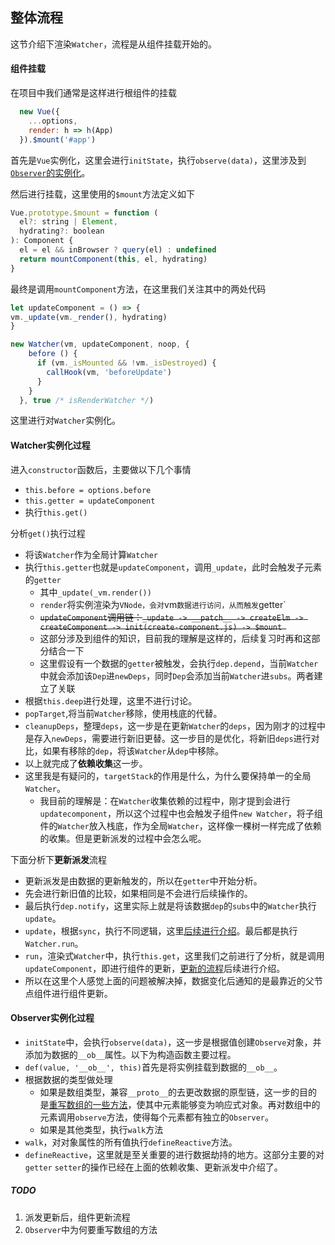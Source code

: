 ## 整体流程

这节介绍下渲染`Watcher`，流程是从组件挂载开始的。

#### 组件挂载

在项目中我们通常是这样进行根组件的挂载

```javascript
  new Vue({
    ...options,
    render: h => h(App)
  }).$mount('#app')
```

首先是`Vue`实例化，这里会进行`initState`，执行`observe(data)`，这里涉及到[`Observer`的实例化](#Observer实例化过程)。

然后进行挂载，这里使用的`$mount`方法定义如下

```javascript
Vue.prototype.$mount = function (
  el?: string | Element,
  hydrating?: boolean
): Component {
  el = el && inBrowser ? query(el) : undefined
  return mountComponent(this, el, hydrating)
}
```

最终是调用`mountComponent`方法，在这里我们关注其中的两处代码

```javascript
let updateComponent = () => {
vm._update(vm._render(), hydrating)
}

new Watcher(vm, updateComponent, noop, {
    before () {
      if (vm._isMounted && !vm._isDestroyed) {
        callHook(vm, 'beforeUpdate')
      }
    }
  }, true /* isRenderWatcher */)
```

这里进行对`Watcher`实例化。

#### Watcher实例化过程

进入`constructor`函数后，主要做以下几个事情

- `this.before = options.before `
- `this.getter = updateComponent`
- 执行`this.get()`

分析`get()`执行过程

- 将该`Watcher`作为全局计算`Watcher`
- 执行`this.getter`也就是`updateComponent`，调用`_update`，此时会触发子元素的`getter`
  - 其中`_update(_vm.render())`
  - `render`将实例渲染为`VNode，会对`vm`数据进行访问，从而触发`getter`
  - ~~`updateComponent`调用链：`_update -> __patch__ -> createElm -> createComponent -> init(create-component.js) -> $mount `~~
  - 这部分涉及到组件的知识，目前我的理解是这样的，后续复习时再和这部分结合一下
  - 这里假设有一个数据的`getter`被触发，会执行`dep.depend`，当前`Watcher`中就会添加该`Dep`进`newDeps`，同时`Dep`会添加当前`Watcher`进`subs`。两者建立了关联
- 根据`this.deep`进行处理，这里不进行讨论。
- `popTarget`,将当前`Watcher`移除，使用栈底的代替。
- `cleanupDeps`，整理`deps`，这一步是在更新`Watcher`的`deps`，因为刚才的过程中是存入`newDeps`，需要进行新旧更替。这一步目的是优化，将新旧`deps`进行对比，如果有移除的`dep`，将该`Watcher`从`dep`中移除。
- 以上就完成了**依赖收集**这一步。
- 这里我是有疑问的，`targetStack`的作用是什么，为什么要保持单一的全局`Watcher`。
  - 我目前的理解是：在`Watcher`收集依赖的过程中，刚才提到会进行`updatecomponent`，所以这个过程中也会触发子组件`new Watcher`，将子组件的`Watcher`放入栈底，作为全局`Watcher`，这样像一棵树一样完成了依赖的收集。但是更新派发的过程中会怎么呢。

下面分析下**更新派发**流程

- 更新派发是由数据的更新触发的，所以在`getter`中开始分析。
- 先会进行新旧值的比较，如果相同是不会进行后续操作的。
- 最后执行`dep.notify`，这里实际上就是将该数据`dep`的`subs`中的`Watcher`执行`update`。
- `update`，根据`sync`，执行不同逻辑，这里[后续进行介绍](Watcher的执行逻辑.md)。最后都是执行`Watcher.run`。
- `run`，渲染式`Watcher`中，执行`this.get`，这里我们之前进行了分析，就是调用`updateComponent`，即进行组件的更新，[更新的流程](#TODO)后续进行介绍。
- 所以在这里个人感觉上面的问题被解决掉，数据变化后通知的是最靠近的父节点组件进行组件更新。



#### Observer实例化过程

- `initState`中，会执行`observe(data)`，这一步是根据值创建`Observe`对象，并添加为数据的`__ob__`属性。以下为构造函数主要过程。
- `def(value, '__ob__', this)`首先是将实例挂载到数据的`__ob__`。
- 根据数据的类型做处理
  - 如果是数组类型，兼容`__proto__`的去更改数据的原型链，这一步的目的是[重写数组的一些方法](#TODO)，使其中元素能够变为响应式对象。再对数组中的元素调用`observe`方法，使得每个元素都有独立的`Observer`。
  - 如果是其他类型，执行`walk`方法
- `walk`，对对象属性的所有值执行`defineReactive`方法。
- `defineReactive`，这里就是至关重要的进行数据劫持的地方。这部分主要的对`getter` `setter`的操作已经在上面的依赖收集、更新派发中介绍了。



##### TODO

1. 派发更新后，组件更新流程
2. `Observer`中为何要重写数组的方法